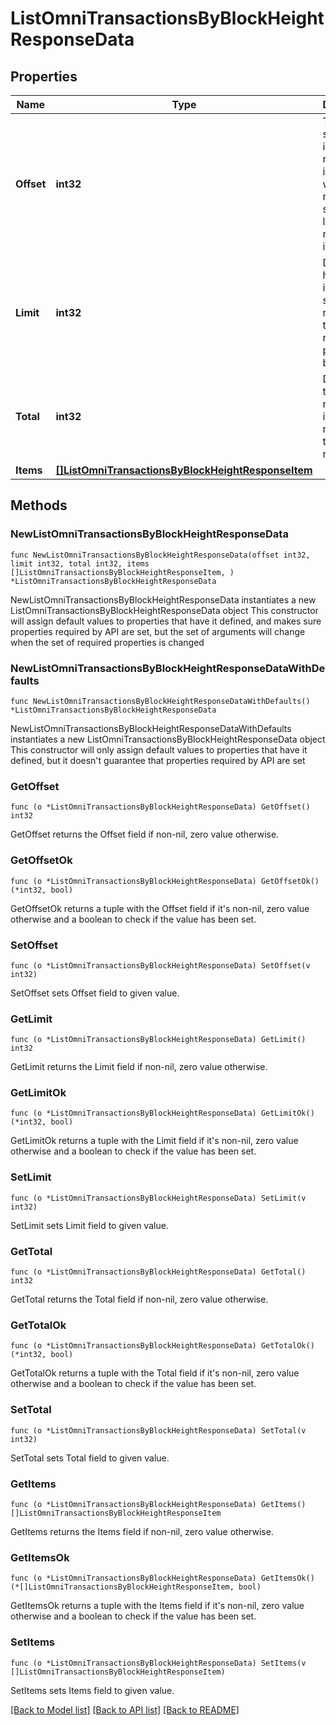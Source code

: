 # ListOmniTransactionsByBlockHeightResponseData

## Properties

Name | Type | Description | Notes
------------ | ------------- | ------------- | -------------
**Offset** | **int32** | The starting index of the response items, i.e. where the response should start listing the returned items. | 
**Limit** | **int32** | Defines how many items should be returned in the response per page basis. | 
**Total** | **int32** | Defines the total number of items returned in the response. | 
**Items** | [**[]ListOmniTransactionsByBlockHeightResponseItem**](ListOmniTransactionsByBlockHeightResponseItem.md) |  | 

## Methods

### NewListOmniTransactionsByBlockHeightResponseData

`func NewListOmniTransactionsByBlockHeightResponseData(offset int32, limit int32, total int32, items []ListOmniTransactionsByBlockHeightResponseItem, ) *ListOmniTransactionsByBlockHeightResponseData`

NewListOmniTransactionsByBlockHeightResponseData instantiates a new ListOmniTransactionsByBlockHeightResponseData object
This constructor will assign default values to properties that have it defined,
and makes sure properties required by API are set, but the set of arguments
will change when the set of required properties is changed

### NewListOmniTransactionsByBlockHeightResponseDataWithDefaults

`func NewListOmniTransactionsByBlockHeightResponseDataWithDefaults() *ListOmniTransactionsByBlockHeightResponseData`

NewListOmniTransactionsByBlockHeightResponseDataWithDefaults instantiates a new ListOmniTransactionsByBlockHeightResponseData object
This constructor will only assign default values to properties that have it defined,
but it doesn't guarantee that properties required by API are set

### GetOffset

`func (o *ListOmniTransactionsByBlockHeightResponseData) GetOffset() int32`

GetOffset returns the Offset field if non-nil, zero value otherwise.

### GetOffsetOk

`func (o *ListOmniTransactionsByBlockHeightResponseData) GetOffsetOk() (*int32, bool)`

GetOffsetOk returns a tuple with the Offset field if it's non-nil, zero value otherwise
and a boolean to check if the value has been set.

### SetOffset

`func (o *ListOmniTransactionsByBlockHeightResponseData) SetOffset(v int32)`

SetOffset sets Offset field to given value.


### GetLimit

`func (o *ListOmniTransactionsByBlockHeightResponseData) GetLimit() int32`

GetLimit returns the Limit field if non-nil, zero value otherwise.

### GetLimitOk

`func (o *ListOmniTransactionsByBlockHeightResponseData) GetLimitOk() (*int32, bool)`

GetLimitOk returns a tuple with the Limit field if it's non-nil, zero value otherwise
and a boolean to check if the value has been set.

### SetLimit

`func (o *ListOmniTransactionsByBlockHeightResponseData) SetLimit(v int32)`

SetLimit sets Limit field to given value.


### GetTotal

`func (o *ListOmniTransactionsByBlockHeightResponseData) GetTotal() int32`

GetTotal returns the Total field if non-nil, zero value otherwise.

### GetTotalOk

`func (o *ListOmniTransactionsByBlockHeightResponseData) GetTotalOk() (*int32, bool)`

GetTotalOk returns a tuple with the Total field if it's non-nil, zero value otherwise
and a boolean to check if the value has been set.

### SetTotal

`func (o *ListOmniTransactionsByBlockHeightResponseData) SetTotal(v int32)`

SetTotal sets Total field to given value.


### GetItems

`func (o *ListOmniTransactionsByBlockHeightResponseData) GetItems() []ListOmniTransactionsByBlockHeightResponseItem`

GetItems returns the Items field if non-nil, zero value otherwise.

### GetItemsOk

`func (o *ListOmniTransactionsByBlockHeightResponseData) GetItemsOk() (*[]ListOmniTransactionsByBlockHeightResponseItem, bool)`

GetItemsOk returns a tuple with the Items field if it's non-nil, zero value otherwise
and a boolean to check if the value has been set.

### SetItems

`func (o *ListOmniTransactionsByBlockHeightResponseData) SetItems(v []ListOmniTransactionsByBlockHeightResponseItem)`

SetItems sets Items field to given value.



[[Back to Model list]](../README.md#documentation-for-models) [[Back to API list]](../README.md#documentation-for-api-endpoints) [[Back to README]](../README.md)


